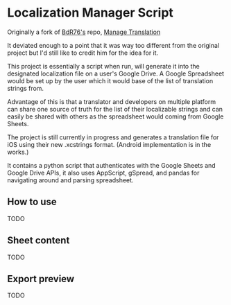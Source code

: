 Localization Manager Script
===================

Originally a fork of [BdR76's](https://github.com/BdR76) repo, [Manage Translation](https://github.com/BdR76/Manage-translations)

It deviated enough to a point that it was way too different from the original project but I'd still like to credit him for the idea for it.

This project is essentially a script when run, will generate it into the designated localization file on a user's Google Drive. A Google Spreadsheet would be set up by the user which it would base of the list of translation strings from. 

Advantage of this is that a translator and developers on multiple platform can share one source of truth for the list of their localizable strings and can easily be shared with others as the spreadsheet would coming from Google Sheets.

The project is still currently in progress and generates a translation file for iOS using their new .xcstrings format. (Android implementation is in the works.)

It contains a python script that authenticates with the Google Sheets and Google Drive APIs, it also uses AppScript, gSpread, and pandas for navigating around and parsing spreadsheet. 


How to use
----------
TODO

Sheet content
-------------
TODO

Export preview
--------------
TODO
